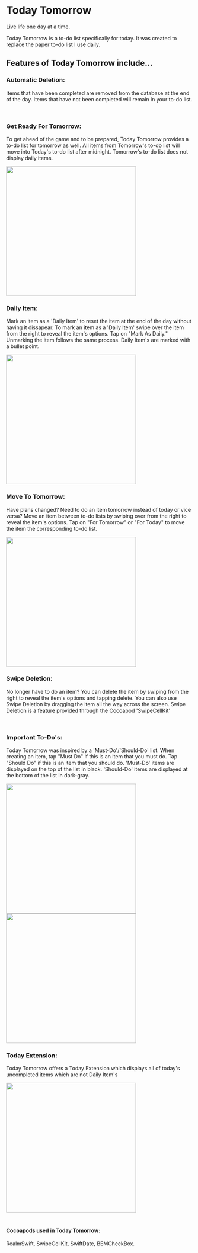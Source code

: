 # Today Tomorrow

Live life one day at a time. 

Today Tomorrow is a to-do list specifically for today. It was created to replace the paper to-do list I use daily. 


## Features of Today Tomorrow include... 

### Automatic Deletion: 

Items that have been completed are removed from the database at the end of the day. Items that have not been completed will remain in your to-do list.

<br />

### Get Ready For Tomorrow:

To get ahead of the game and to be prepared, Today Tomorrow provides a to-do list for tomorrow as well. All items from Tomorrow's to-do list will move into Today's to-do list after midnight. Tomorrow's to-do list does not display daily items. 

<img src="https://github.com/arviteri/Today_Tomorrow/blob/master/ImageFiles/tomorrow.png" width="350">
<br />

### Daily Item: 

Mark an item as a 'Daily Item' to reset the item at the end of the day without having it dissapear. To mark an item as a 'Daily Item' swipe over the item from the right to reveal the item's options. Tap on "Mark As Daily." Unmarking the item follows the same process. Daily Item's are marked with a bullet point.

<img src="https://github.com/arviteri/Today_Tomorrow/blob/master/ImageFiles/newdaily.png" width="350">
<br />

### Move To Tomorrow: 

Have plans changed? Need to do an item tomorrow instead of today or vice versa? Move an item between to-do lists by swiping over from the right to reveal the item's options. Tap on "For Tomorrow" or "For Today" to move the item the corresponding to-do list. 

<img src="https://github.com/arviteri/Today_Tomorrow/blob/master/ImageFiles/newdaily.png" width="350">
<br />

### Swipe Deletion:

No longer have to do an item? You can delete the item by swiping from the right to reveal the item's options and tapping delete. You can also use Swipe Deletion by dragging the item all the way across the screen. Swipe Deletion is a feature provided through the Cocoapod 'SwipeCellKit'

<br />

### Important To-Do's:

Today Tomorrow was inspired by a 'Must-Do'/'Should-Do' list. When creating an item, tap "Must Do" if this is an item that you must do. Tap "Should Do" if this is an item that you should do. 'Must-Do' items are displayed on the top of the list in black. 'Should-Do' items are displayed at the bottom of the list in dark-gray.

<img src="https://github.com/arviteri/Today_Tomorrow/blob/master/ImageFiles/popup.png" width="350"><img src="https://github.com/arviteri/Today_Tomorrow/blob/master/ImageFiles/mustshould.png" width="350">
<br />

### Today Extension:

Today Tomorrow offers a Today Extension which displays all of today's uncompleted items which are not Daily Item's

<img src="https://github.com/arviteri/Today_Tomorrow/blob/master/ImageFiles/newextension.gif" width="350">
<br />

#
#### Cocoapods used in Today Tomorrow: 

RealmSwift, SwipeCellKit, SwiftDate, BEMCheckBox. 

